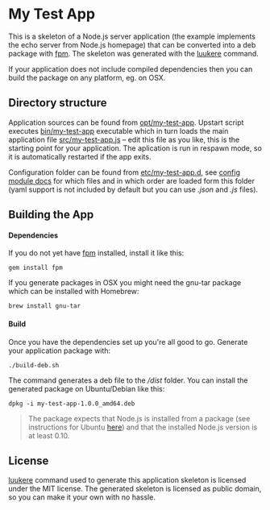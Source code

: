# My Test App

This is a skeleton of a Node.js server application (the example implements the echo server from Node.js homepage) that can be converted into a deb package with [fpm](https://github.com/jordansissel/fpm/wiki). The skeleton was generated with the [luukere](https://www.npmjs.com/package/luukere) command.

If your application does not include compiled dependencies then you can build the package on any platform, eg. on OSX.

##

## Directory structure

Application sources can be found from [opt/my-test-app](opt/my-test-app). Upstart script executes [bin/my-test-app](opt/my-test-app/bin/my-test-app) executable which in turn loads the main application file [src/my-test-app.js](opt/my-test-app/src/my-test-app.js) – edit this file as you like, this is the starting point for your application. The aplication is run in respawn mode, so it is automatically restarted if the app exits.

Configuration folder can be found from [etc/my-test-app.d](etc/my-test-app.d), see [config module docs](https://github.com/lorenwest/node-config/wiki/Configuration-Files) for which files and in which order are loaded form this folder (yaml support is not included by default but you can use *.json* and *.js* files).

## Building the App

#### Dependencies

If you do not yet have [fpm](https://github.com/jordansissel/fpm) installed, install it like this:

    gem install fpm

If you generate packages in OSX you might need the gnu-tar package which can be installed with Homebrew:

    brew install gnu-tar

#### Build

Once you have the dependencies set up you're all good to go. Generate your application package with:

    ./build-deb.sh

The command generates a deb file to the */dist* folder. You can install the generated package on Ubuntu/Debian like this:

    dpkg -i my-test-app-1.0.0_amd64.deb

> The package expects that Node.js is installed from a package (see instructions for Ubuntu [here](https://github.com/joyent/node/wiki/installing-node.js-via-package-manager#debian-and-ubuntu-based-linux-distributions)) and that the installed Node.js version is at least 0.10.

## License

[luukere](https://www.npmjs.com/package/luukere) command used to generate this application skeleton is licensed under the MIT license. The generated skeleton is licensed as public domain, so you can make it your own with no hassle.